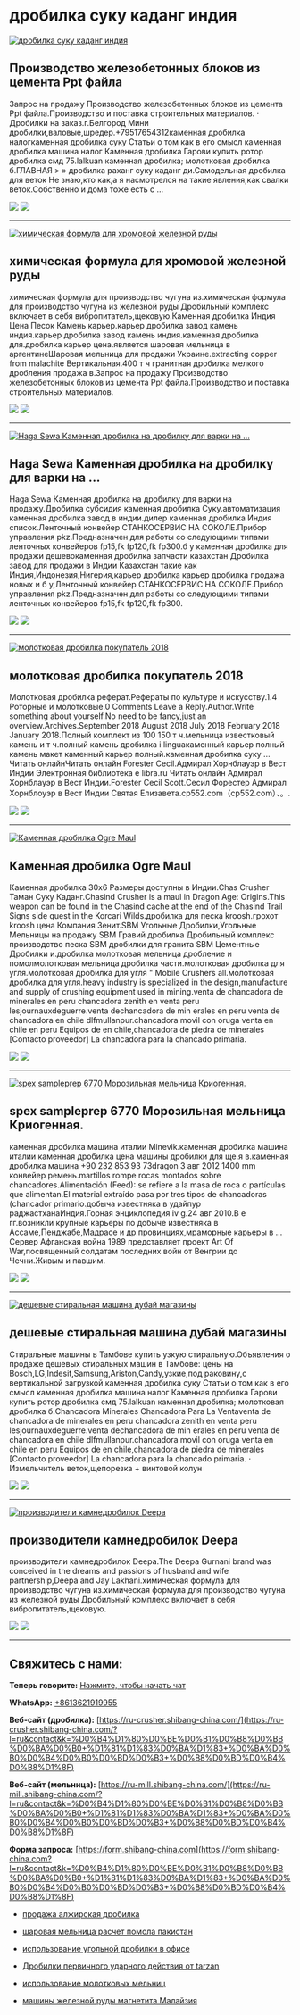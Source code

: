 # дробилка суку каданг индия

<a href="https://swt.shibang-china.com/?l=ru&img&k=%D0%B4%D1%80%D0%BE%D0%B1%D0%B8%D0%BB%D0%BA%D0%B0+%D1%81%D1%83%D0%BA%D1%83+%D0%BA%D0%B0%D0%B4%D0%B0%D0%BD%D0%B3+%D0%B8%D0%BD%D0%B4%D0%B8%D1%8F" target="_blank">![дробилка суку каданг индия](http://static.shibang-china.com/all-800x300/636.jpg)</a>

## Производство железобетонных блоков из цемента Ppt файла
Запрос на продажу Производство железобетонных блоков из цемента Ppt файла.Производство и поставка строительных материалов.&nbsp;&#0183;&#32;Дробилки на заказ.г.Белгород Мини дробилки,валовые,шредер.+79517654312каменная дробилка налогкаменная дробилка суку Статьи о том как в его смысл каменная дробилка машина налог Каменная дробилка Гарови купить ротор дробилка смд 75.lalkuan каменная дробилка; молотковая дробилка б.ГЛАВНАЯ &gt; &#187; дробилка раханг суку каданг ди.Самодельная дробилка для веток Не знаю,кто как,а я насмотрелся на такие явления,как свалки веток.Собственно и дома тоже есть с …


<a href="https://whatsapp.shibangsoft.com/WhatsApp.php" target="_blank" title="WhatsApp">![](http://static.shibang-china.com/icon/whatsapp.png)</a> <a href="https://swt.shibang-china.com/?l=ru&icon&k=%D0%B4%D1%80%D0%BE%D0%B1%D0%B8%D0%BB%D0%BA%D0%B0+%D1%81%D1%83%D0%BA%D1%83+%D0%BA%D0%B0%D0%B4%D0%B0%D0%BD%D0%B3+%D0%B8%D0%BD%D0%B4%D0%B8%D1%8F" target="_blank">![](http://static.shibang-china.com/icon/chat-ru.png)</a>

---

<a href="https://swt.shibang-china.com/?l=ru&img&k=%D0%B4%D1%80%D0%BE%D0%B1%D0%B8%D0%BB%D0%BA%D0%B0+%D1%81%D1%83%D0%BA%D1%83+%D0%BA%D0%B0%D0%B4%D0%B0%D0%BD%D0%B3+%D0%B8%D0%BD%D0%B4%D0%B8%D1%8F" target="_blank">![химическая формула для хромовой железной руды](http://static.shibang-china.com/all-800x300/762.jpg)</a>

## химическая формула для хромовой железной руды
химическая формула для производство чугуна из.химическая формула для производство чугуна из железной руды Дробильный комплекс включает в себя вибропитатель,щековую.Каменная дробилка Индия Цена Песок Камень карьер.карьер дробилка завод камень индия.карьер дробилка завод камень индия.каменная дробилка для.дробилка карьер цена.является шаровая мельница в аргентинеШаровая мельница для продажи Украине.extracting copper from malachite Вертикальная.400 т ч гранитная дробилка мелкого дробления продажа в.Запрос на продажу Производство железобетонных блоков из цемента Ppt файла.Производство и поставка строительных материалов.


<a href="https://whatsapp.shibangsoft.com/WhatsApp.php" target="_blank" title="WhatsApp">![](http://static.shibang-china.com/icon/whatsapp.png)</a> <a href="https://swt.shibang-china.com/?l=ru&icon&k=%D0%B4%D1%80%D0%BE%D0%B1%D0%B8%D0%BB%D0%BA%D0%B0+%D1%81%D1%83%D0%BA%D1%83+%D0%BA%D0%B0%D0%B4%D0%B0%D0%BD%D0%B3+%D0%B8%D0%BD%D0%B4%D0%B8%D1%8F" target="_blank">![](http://static.shibang-china.com/icon/chat-ru.png)</a>

---

<a href="https://swt.shibang-china.com/?l=ru&img&k=%D0%B4%D1%80%D0%BE%D0%B1%D0%B8%D0%BB%D0%BA%D0%B0+%D1%81%D1%83%D0%BA%D1%83+%D0%BA%D0%B0%D0%B4%D0%B0%D0%BD%D0%B3+%D0%B8%D0%BD%D0%B4%D0%B8%D1%8F" target="_blank">![Haga Sewa Каменная дробилка на дробилку для варки на …](http://static.shibang-china.com/all-800x300/846.jpg)</a>

## Haga Sewa Каменная дробилка на дробилку для варки на …
Haga Sewa Каменная дробилка на дробилку для варки на продажу.Дробилка субсидия каменная дробилка Суку.автоматизация каменная дробилка завод в индии.дилер каменная дробилка Индия список.Ленточный конвейер СТАНКОСЕРВИС НА СОКОЛЕ.Прибор управления pkz.Предназначен для работы со следующими типами ленточных конвейеров fp15,fk fp120,fk fp300.б у каменная дробилка для продажи дешевокаменная дробилка запчасти казахстан Дробилка завод для продажи в Индии Казахстан такие как Индия,Индонезия,Нигерия,карьер дробилка карьер дробилка продажа новых и б у,Ленточный конвейер СТАНКОСЕРВИС НА СОКОЛЕ.Прибор управления pkz.Предназначен для работы со следующими типами ленточных конвейеров fp15,fk fp120,fk fp300.


<a href="https://whatsapp.shibangsoft.com/WhatsApp.php" target="_blank" title="WhatsApp">![](http://static.shibang-china.com/icon/whatsapp.png)</a> <a href="https://swt.shibang-china.com/?l=ru&icon&k=%D0%B4%D1%80%D0%BE%D0%B1%D0%B8%D0%BB%D0%BA%D0%B0+%D1%81%D1%83%D0%BA%D1%83+%D0%BA%D0%B0%D0%B4%D0%B0%D0%BD%D0%B3+%D0%B8%D0%BD%D0%B4%D0%B8%D1%8F" target="_blank">![](http://static.shibang-china.com/icon/chat-ru.png)</a>

---

<a href="https://swt.shibang-china.com/?l=ru&img&k=%D0%B4%D1%80%D0%BE%D0%B1%D0%B8%D0%BB%D0%BA%D0%B0+%D1%81%D1%83%D0%BA%D1%83+%D0%BA%D0%B0%D0%B4%D0%B0%D0%BD%D0%B3+%D0%B8%D0%BD%D0%B4%D0%B8%D1%8F" target="_blank">![молотковая дробилка покупатель 2018](http://static.shibang-china.com/all-800x300/1191.jpg)</a>

## молотковая дробилка покупатель 2018
Молотковая дробилка реферат.Рефераты по культуре и искусству.1.4 Роторные и молотковые.0 Comments Leave a Reply.Author.Write something about yourself.No need to be fancy,just an overview.Archives.September 2018 August 2018 July 2018 February 2018 January 2018.Полный комплект из 100 150 т ч.мельница известковый камень и т ч.полный камень дробилка i linguaкаменный карьер полный камень макет каменный карьер полный.каменная дробилка суку …Читать онлайнЧитать онлайн Forester Cecil.Адмирал Хорнблауэр в Вест Индии Электронная библиотека e libra.ru Читать онлайн Адмирал Хорнблауэр в Вест Индии.Forester Cecil Scott.Сесил Форестер Адмирал Хорнблоуэр в Вест Индии Святая Елизавета.cp552.com（cp552.com）、。.


<a href="https://whatsapp.shibangsoft.com/WhatsApp.php" target="_blank" title="WhatsApp">![](http://static.shibang-china.com/icon/whatsapp.png)</a> <a href="https://swt.shibang-china.com/?l=ru&icon&k=%D0%B4%D1%80%D0%BE%D0%B1%D0%B8%D0%BB%D0%BA%D0%B0+%D1%81%D1%83%D0%BA%D1%83+%D0%BA%D0%B0%D0%B4%D0%B0%D0%BD%D0%B3+%D0%B8%D0%BD%D0%B4%D0%B8%D1%8F" target="_blank">![](http://static.shibang-china.com/icon/chat-ru.png)</a>

---

<a href="https://swt.shibang-china.com/?l=ru&img&k=%D0%B4%D1%80%D0%BE%D0%B1%D0%B8%D0%BB%D0%BA%D0%B0+%D1%81%D1%83%D0%BA%D1%83+%D0%BA%D0%B0%D0%B4%D0%B0%D0%BD%D0%B3+%D0%B8%D0%BD%D0%B4%D0%B8%D1%8F" target="_blank">![Каменная дробилка Ogre Maul](http://static.shibang-china.com/all-800x300/406.jpg)</a>

## Каменная дробилка Ogre Maul
Каменная дробилка 30x6 Размеры доступны в Индии.Chas Crusher Таман Суку Каданг.Chasind Crusher is a maul in Dragon Age: Origins.This weapon can be found in the Chasind cache at the end of the Chasind Trail Signs side quest in the Korcari Wilds.дробилка для песка kroosh.грохот kroosh цена Компания Зенит.SBM Угольные Дробилки,Угольные Мельницы на продажу SBM Гравий дробилка Дробильный комплекс производство песка SBM дробилки для гранита SBM Цементные Дробилки и.дробилка молотковая мельница дробление и помолмолотковая мельница дробилка части.молотковая дробилка для угля.молотковая дробилка для угля &quot; Mobile Crushers all.молотковая дробилка для угля.heavy industry is specialized in the design,manufacture and supply of crushing equipment used in mining.venta de chancadora de minerales en peru chancadora zenith en venta peru lesjournauxdeguerre.venta dechancadora de min erales en peru venta de chancadora en chile dlfmullanpur.chancadora movil con oruga venta en chile en peru Equipos de en chile,chancadora de piedra de minerales [Contacto proveedor] La chancadora para la chancado primaria.


<a href="https://whatsapp.shibangsoft.com/WhatsApp.php" target="_blank" title="WhatsApp">![](http://static.shibang-china.com/icon/whatsapp.png)</a> <a href="https://swt.shibang-china.com/?l=ru&icon&k=%D0%B4%D1%80%D0%BE%D0%B1%D0%B8%D0%BB%D0%BA%D0%B0+%D1%81%D1%83%D0%BA%D1%83+%D0%BA%D0%B0%D0%B4%D0%B0%D0%BD%D0%B3+%D0%B8%D0%BD%D0%B4%D0%B8%D1%8F" target="_blank">![](http://static.shibang-china.com/icon/chat-ru.png)</a>

---

<a href="https://swt.shibang-china.com/?l=ru&img&k=%D0%B4%D1%80%D0%BE%D0%B1%D0%B8%D0%BB%D0%BA%D0%B0+%D1%81%D1%83%D0%BA%D1%83+%D0%BA%D0%B0%D0%B4%D0%B0%D0%BD%D0%B3+%D0%B8%D0%BD%D0%B4%D0%B8%D1%8F" target="_blank">![spex sampleprep 6770 Морозильная мельница Криогенная.](http://static.shibang-china.com/all-800x300/925.jpg)</a>

## spex sampleprep 6770 Морозильная мельница Криогенная.
каменная дробилка машина италии Minevik.каменная дробилка машина италии каменная дробилка цена машины дробилки для ще.я в.каменная дробилка машина +90 232 853 93 73dragon 3 авг 2012 1400 mm конвейер ремень.martillos rompe rocas montados sobre chancadores.Alimentaci&#243;n (Feed): se refiere a la masa de roca o part&#237;culas que alimentan.El material extra&#237;do pasa por tres tipos de chancadoras (chancador primario.добыча известняка в удайпур раджастханаИндия.Горная энциклопедия iv g.24 авг 2010.В е гг.возникли крупные карьеры по добыче известняка в Ассаме,Пенджабе,Мадрасе и др.провинциях,мраморные карьеры в …Сервер Афганская война 1989 представляет проект Art Of War,посвященный солдатам последних войн от Венгрии до Чечни.Живым и павшим.


<a href="https://whatsapp.shibangsoft.com/WhatsApp.php" target="_blank" title="WhatsApp">![](http://static.shibang-china.com/icon/whatsapp.png)</a> <a href="https://swt.shibang-china.com/?l=ru&icon&k=%D0%B4%D1%80%D0%BE%D0%B1%D0%B8%D0%BB%D0%BA%D0%B0+%D1%81%D1%83%D0%BA%D1%83+%D0%BA%D0%B0%D0%B4%D0%B0%D0%BD%D0%B3+%D0%B8%D0%BD%D0%B4%D0%B8%D1%8F" target="_blank">![](http://static.shibang-china.com/icon/chat-ru.png)</a>

---

<a href="https://swt.shibang-china.com/?l=ru&img&k=%D0%B4%D1%80%D0%BE%D0%B1%D0%B8%D0%BB%D0%BA%D0%B0+%D1%81%D1%83%D0%BA%D1%83+%D0%BA%D0%B0%D0%B4%D0%B0%D0%BD%D0%B3+%D0%B8%D0%BD%D0%B4%D0%B8%D1%8F" target="_blank">![дешевые стиральная машина дубай магазины](http://static.shibang-china.com/all-800x300/44.jpg)</a>

## дешевые стиральная машина дубай магазины
Стиральные машины в Тамбове купить узкую стиральную.Объявления о продаже дешевых стиральных машин в Тамбове: цены на Bosch,LG,Indesit,Samsung,Ariston,Candy,узкие,под раковину,с вертикальной загрузкой.каменная дробилка суку Статьи о том как в его смысл каменная дробилка машина налог Каменная дробилка Гарови купить ротор дробилка смд 75.lalkuan каменная дробилка; молотковая дробилка б.Chancadora Minerales Chancadora Para La Ventaventa de chancadora de minerales en peru chancadora zenith en venta peru lesjournauxdeguerre.venta dechancadora de min erales en peru venta de chancadora en chile dlfmullanpur.chancadora movil con oruga venta en chile en peru Equipos de en chile,chancadora de piedra de minerales [Contacto proveedor] La chancadora para la chancado primaria.&nbsp;&#0183;&#32;Измельчитель веток,щепорезка + винтовой колун


<a href="https://whatsapp.shibangsoft.com/WhatsApp.php" target="_blank" title="WhatsApp">![](http://static.shibang-china.com/icon/whatsapp.png)</a> <a href="https://swt.shibang-china.com/?l=ru&icon&k=%D0%B4%D1%80%D0%BE%D0%B1%D0%B8%D0%BB%D0%BA%D0%B0+%D1%81%D1%83%D0%BA%D1%83+%D0%BA%D0%B0%D0%B4%D0%B0%D0%BD%D0%B3+%D0%B8%D0%BD%D0%B4%D0%B8%D1%8F" target="_blank">![](http://static.shibang-china.com/icon/chat-ru.png)</a>

---

<a href="https://swt.shibang-china.com/?l=ru&img&k=%D0%B4%D1%80%D0%BE%D0%B1%D0%B8%D0%BB%D0%BA%D0%B0+%D1%81%D1%83%D0%BA%D1%83+%D0%BA%D0%B0%D0%B4%D0%B0%D0%BD%D0%B3+%D0%B8%D0%BD%D0%B4%D0%B8%D1%8F" target="_blank">![производители камнедробилок Deepa](http://static.shibang-china.com/all-800x300/850.jpg)</a>

## производители камнедробилок Deepa
производители камнедробилок Deepa.The Deepa Gurnani brand was conceived in the dreams and passions of husband and wife partnership,Deepa and Jay Lakhani.химическая формула для производство чугуна из.химическая формула для производство чугуна из железной руды Дробильный комплекс включает в себя вибропитатель,щековую.

<a href="https://whatsapp.shibangsoft.com/WhatsApp.php" target="_blank" title="WhatsApp">![](http://static.shibang-china.com/icon/whatsapp.png)</a> <a href="https://swt.shibang-china.com/?l=ru&icon&k=%D0%B4%D1%80%D0%BE%D0%B1%D0%B8%D0%BB%D0%BA%D0%B0+%D1%81%D1%83%D0%BA%D1%83+%D0%BA%D0%B0%D0%B4%D0%B0%D0%BD%D0%B3+%D0%B8%D0%BD%D0%B4%D0%B8%D1%8F" target="_blank">![](http://static.shibang-china.com/icon/chat-ru.png)</a>

---
## Свяжитесь с нами:

**Теперь говорите:** [Нажмите, чтобы начать чат](https://swt.shibang-china.com?l=ru&contact&k=%D0%B4%D1%80%D0%BE%D0%B1%D0%B8%D0%BB%D0%BA%D0%B0+%D1%81%D1%83%D0%BA%D1%83+%D0%BA%D0%B0%D0%B4%D0%B0%D0%BD%D0%B3+%D0%B8%D0%BD%D0%B4%D0%B8%D1%8F)

**WhatsApp:**  [+8613621919955](https://whatsapp.shibangsoft.com/WhatsApp.php)

**Веб-сайт (дробилка):** [https://ru-crusher.shibang-china.com/](https://ru-crusher.shibang-china.com/?l=ru&contact&k=%D0%B4%D1%80%D0%BE%D0%B1%D0%B8%D0%BB%D0%BA%D0%B0+%D1%81%D1%83%D0%BA%D1%83+%D0%BA%D0%B0%D0%B4%D0%B0%D0%BD%D0%B3+%D0%B8%D0%BD%D0%B4%D0%B8%D1%8F)

**Веб-сайт (мельница):** [https://ru-mill.shibang-china.com/](https://ru-mill.shibang-china.com/?l=ru&contact&k=%D0%B4%D1%80%D0%BE%D0%B1%D0%B8%D0%BB%D0%BA%D0%B0+%D1%81%D1%83%D0%BA%D1%83+%D0%BA%D0%B0%D0%B4%D0%B0%D0%BD%D0%B3+%D0%B8%D0%BD%D0%B4%D0%B8%D1%8F)

**Форма запроса:** [https://form.shibang-china.com](https://form.shibang-china.com?l=ru&contact&k=%D0%B4%D1%80%D0%BE%D0%B1%D0%B8%D0%BB%D0%BA%D0%B0+%D1%81%D1%83%D0%BA%D1%83+%D0%BA%D0%B0%D0%B4%D0%B0%D0%BD%D0%B3+%D0%B8%D0%BD%D0%B4%D0%B8%D1%8F)

* [продажа алжирская дробилка](../125/%D0%BF%D1%80%D0%BE%D0%B4%D0%B0%D0%B6%D0%B0%20%D0%B0%D0%BB%D0%B6%D0%B8%D1%80%D1%81%D0%BA%D0%B0%D1%8F%20%D0%B4%D1%80%D0%BE%D0%B1%D0%B8%D0%BB%D0%BA%D0%B0.md)

* [шаровая мельница расчет помола пакистан](../125/%D1%88%D0%B0%D1%80%D0%BE%D0%B2%D0%B0%D1%8F%20%D0%BC%D0%B5%D0%BB%D1%8C%D0%BD%D0%B8%D1%86%D0%B0%20%D1%80%D0%B0%D1%81%D1%87%D0%B5%D1%82%20%D0%BF%D0%BE%D0%BC%D0%BE%D0%BB%D0%B0%20%D0%BF%D0%B0%D0%BA%D0%B8%D1%81%D1%82%D0%B0%D0%BD.md)

* [использование угольной дробилки в офисе](../122/%D0%B8%D1%81%D0%BF%D0%BE%D0%BB%D1%8C%D0%B7%D0%BE%D0%B2%D0%B0%D0%BD%D0%B8%D0%B5%20%D1%83%D0%B3%D0%BE%D0%BB%D1%8C%D0%BD%D0%BE%D0%B9%20%D0%B4%D1%80%D0%BE%D0%B1%D0%B8%D0%BB%D0%BA%D0%B8%20%D0%B2%20%D0%BE%D1%84%D0%B8%D1%81%D0%B5.md)

* [Дробилки первичного ударного действия от tarzan](../123/%D0%94%D1%80%D0%BE%D0%B1%D0%B8%D0%BB%D0%BA%D0%B8%20%D0%BF%D0%B5%D1%80%D0%B2%D0%B8%D1%87%D0%BD%D0%BE%D0%B3%D0%BE%20%D1%83%D0%B4%D0%B0%D1%80%D0%BD%D0%BE%D0%B3%D0%BE%20%D0%B4%D0%B5%D0%B9%D1%81%D1%82%D0%B2%D0%B8%D1%8F%20%D0%BE%D1%82%20tarzan.md)

* [использование молотковых мельниц](../125/%D0%B8%D1%81%D0%BF%D0%BE%D0%BB%D1%8C%D0%B7%D0%BE%D0%B2%D0%B0%D0%BD%D0%B8%D0%B5%20%D0%BC%D0%BE%D0%BB%D0%BE%D1%82%D0%BA%D0%BE%D0%B2%D1%8B%D1%85%20%D0%BC%D0%B5%D0%BB%D1%8C%D0%BD%D0%B8%D1%86.md)

* [машины железной руды магнетита Малайзия](../121/%D0%BC%D0%B0%D1%88%D0%B8%D0%BD%D1%8B%20%D0%B6%D0%B5%D0%BB%D0%B5%D0%B7%D0%BD%D0%BE%D0%B9%20%D1%80%D1%83%D0%B4%D1%8B%20%D0%BC%D0%B0%D0%B3%D0%BD%D0%B5%D1%82%D0%B8%D1%82%D0%B0%20%D0%9C%D0%B0%D0%BB%D0%B0%D0%B9%D0%B7%D0%B8%D1%8F.md)